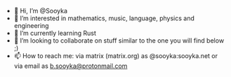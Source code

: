 - 👋 Hi, I’m @Sooyka
- 👀 I’m interested in mathematics, music, language, physics and engineering
- 🌱 I’m currently learning Rust
- 💞️ I’m looking to collaborate on stuff similar to the one you will find below ;)
- 📫 How to reach me: via matrix (matrix.org) as @sooyka:sooyka.net or via email as b.sooyka@protonmail.com

<!---
Sooyka/Sooyka is a ✨ special ✨ repository because its `README.md` (this file) appears on your GitHub profile.
You can click the Preview link to take a look at your changes.
--->
